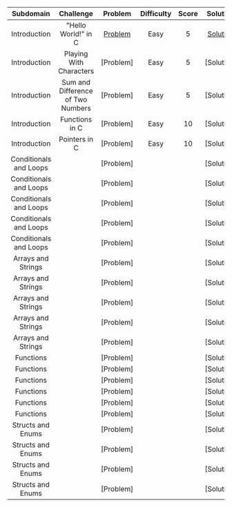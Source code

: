 |  Subdomain  |         Challenge         |          Problem          |          Difficulty          |          Score          |          Solution          |
| :---: | :-----------------------: | :-----------------------: | :--------------------------: | :---------------------: | :------------------------: |
| Introduction | "Hello World!" in C | [Problem](https://www.hackerrank.com/challenges/hello-world-c/problem) | Easy | 5 | [Solution](https://github.com/Abdelrhman97/Hackerrank/blob/main/C/01%20-%20introduction/01%20-%20%22Hello%20World!%22%20in%20C.c) |
| Introduction | Playing With Characters | [Problem] | Easy | 5 | [Solution] |
| Introduction | Sum and Difference of Two Numbers | [Problem] | Easy | 5 | [Solution] |
| Introduction | Functions in C | [Problem] | Easy | 10 | [Solution] |
| Introduction | Pointers in C | [Problem] | Easy | 10 | [Solution] |
| Conditionals and Loops |  | [Problem] |  |  | [Solution] |
| Conditionals and Loops |  | [Problem] |  |  | [Solution] |
| Conditionals and Loops |  | [Problem] |  |  | [Solution] |
| Conditionals and Loops |  | [Problem] |  |  | [Solution] |
| Conditionals and Loops |  | [Problem] |  |  | [Solution] |
| Arrays and Strings |  | [Problem] |  |  | [Solution] |
| Arrays and Strings |  | [Problem] |  |  | [Solution] |
| Arrays and Strings |  | [Problem] |  |  | [Solution] |
| Arrays and Strings |  | [Problem] |  |  | [Solution] |
| Arrays and Strings |  | [Problem] |  |  | [Solution] |
| Functions |  | [Problem] |  |  | [Solution] |
| Functions |  | [Problem] |  |  | [Solution] |
| Functions |  | [Problem] |  |  | [Solution] |
| Functions |  | [Problem] |  |  | [Solution] |
| Functions |  | [Problem] |  |  | [Solution] |
| Functions |  | [Problem] |  |  | [Solution] |
| Structs and Enums |  | [Problem] |  |  | [Solution] |
| Structs and Enums |  | [Problem] |  |  | [Solution] |
| Structs and Enums |  | [Problem] |  |  | [Solution] |
| Structs and Enums |  | [Problem] |  |  | [Solution] |

